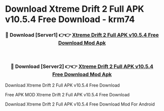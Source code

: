 # Download Xtreme Drift 2 Full APK v10.5.4 Free Download - krm74



<div align="center">
<h3>🔴 Download [Server1] 👉👉 <a href="https://momento.my/?title=Xtreme_Drift_2_Full_APK_v10.5.4_Free_Download">Xtreme Drift 2 Full APK v10.5.4 Free Download Mod Apk</a></h3><br>

<h3>🔴 Download [Server2] 👉👉 <a href="https://momento.my/?title=Xtreme_Drift_2_Full_APK_v10.5.4_Free_Download">Xtreme Drift 2 Full APK v10.5.4 Free Download Mod Apk</a></h3>
</div>



Download Xtreme Drift 2 Full APK v10.5.4 Free Download 

Free APK MOD Xtreme Drift 2 Full APK v10.5.4 Free Download 

Download Xtreme Drift 2 Full APK v10.5.4 Free Download Mod For Android
